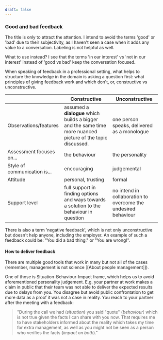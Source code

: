 ```yaml
---
draft: false
---
```

### Good and bad feedback
The title is only to attract the attention. 
I intend to avoid the terms 'good' or 'bad' due to their subjectivity, as I haven't seen a case when it adds any value to a conversation. Labeling is not helpful as well. 

What to use instead? I see that the terms 'in our interest' vs 'not in our interest' instead of 'good vs bad' keep the conversation focused.

When speaking of feedback in a professional setting, what helps to structure the knowledge in the domain is asking a question first: what principles of giving feedback work and which don't, or, constructive vs unconstructive.

|                              | Constructive                                                                                                | Unconstructive                                                 |
| ---------------------------- | ----------------------------------------------------------------------------------------------------------- | -------------------------------------------------------------- |
| Observations/features        | assumed a **dialogue** which builds a bigger and the same time more nuanced picture of the topic discussed. | one person speaks, delivered as a monologue                    |
| Assessment focuses on...     | the behaviour                                                                                               | the personality                                                |
| Style of communication is... | encouraging                                                                                                 | judgemental                                                    |
| Attitude                     | personal, trusting                                                                                          | formal                                                         |
| Support level                | full support in finding options and ways towards a solution to the behaviour in question                    | no intend in collaboration to overcome the undesired behaviour |

There is also a term 'negative feedback', which is not only unconstructive but doesn't help anyone, including the employer. An example of such a feedback could be: "You did a bad thing." or "You are wrong!".
#### How to deliver feedback

There are multiple good tools that work in many but not all of the cases (remember, management is not science [[About people management]]).

One of those is Situation-Behaviour-Impact frame, which helps us to avoid  aforementioned personality judgement. E.g. your partner at work makes a claim in public that their team was not able to deliver the expected results due to delays from you. You disagree but avoid public confrontation to get more data as a proof it was not a case in reality. You reach to your partner after the meeting with a feedback:

> "During the call we had (*situation*) you said "quote" (*behaviour*) which is not true given the facts I can share with you now. That requires me to have stakeholders informed about the reality which takes my time for extra management, as well as you might not be seen as a person who verifies the facts (*impact on both*)."